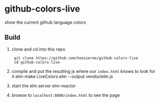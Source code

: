 # github-colors-live
show the current github language colors

Build
-----

1. clone and cd into this repo

        git clone https://github.com/hoosieree/github-colors-live
        cd github-colors-live

2. compile and put the resulting js where our `index.html` knows to look for it
        elm-make LiveColors.elm --output vendor/elm.js

3. start the elm server
        elm-reactor
4. browse to `localhost:8000/index.html` to see the page
